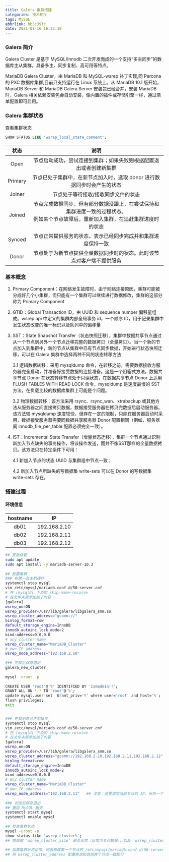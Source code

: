 ```yaml
---
title: Galera 集群搭建
categories: 技术相关
tags: MySQL
abbrlink: bb5c39fc
date: 2021-08-16 16:22:19
---
```

### Galera 简介
Galera Cluster 是基于 MySQL/Innodb 二次开发而成的一个支持“多主同步”的数据库主从集群。具备多主、同步复制、高可用等特点。

MariaDB Galera Cluster，由 MariaDB 和 MySQL-wsrep 补丁实现,同 Percona 的 PXC 数据库集群,目前只支持运行在 Linux 系统上。从 MariaDB 10.1 版开始，MariaDB Server 和 MariaDB Galera Server 安装包已经合并，安装 MariaDB 时，Galera 相关依赖安装包会自动安装，像内置的插件或存储引擎一样，通过简单配置即可启用。

### Galera 集群状态
查看集群状态
```sql
SHOW STATUS LIKE 'wsrep_local_state_comment';
```
<!--more-->

状态|说明
:-:|:---------:
Open | 节点启动成功，尝试连接到集群；如果失败则根据配置退出或者创建新集群
Primary | 节点已处于集群中，在新节点加入时，选取 donor 进行数据同步时会产生的状态
Joiner | 节点处于等待接收/接收同步文件的状态
Joined | 节点完成数据同步，但有部分数据没跟上，在尝试保持和集群进度一致的过程状态。<br>例如某个节点故障后，重新加入集群，在追赶集群进度时的状态
Synced | 节点正常提供服务的状态，表示已经同步完成并和集群进度保持一致
Donor | 节点处于为新节点提供全量数据同步时的状态。此时该节点对客户端不提供服务

### 基本概念
1. Primary Component：在网络发生故障时，由于网络连接原因，集群可能被分成好几个小集群，但只能有一个集群可以继续进行数据修改，集群的这部分称为 Primary Component
2. GTID：Global Transaction ID，由 UUID 和 sequence number 偏移量组成。wsrep api 中定义的集群内部全局事务 id，一个顺序 ID，用于记录集群中发生状态改变的唯一标识以及队列中的偏移量
3. SST：State Snapshot Transfer（状态快照迁移），集群中数据共享节点通过从一个节点到另外一个节点迁移完整的数据拷贝（全量拷贝）。当一个新的节点加入到集群中，新的节点从集群中已有节点同步数据，开始进行状态快照迁移，可以在 Galera 集群中选择两种不同的状态转移方法
    
    3.1 逻辑数据转移：采用 mysqldump 命令，在转移之前，需要数据接收方服务器完全启动，并准备好接受数据的连接准备。这是一个阻塞式方法，数据共享节点 Donor 在状态转移节点处于只读状态，在数据共享节点 Donor 上适用 FLUSH TABLES WITH READ LOCK 命令，mysqldump 是速度最慢的 SST 方法，在负载比较的数据库集群上可能是个问题。
    
    3.2 物理数据转移：该方法采用 rsync、rsync_wan、xtrabackup 或其他方法从服务器之间直接拷贝数据，数据接受服务器在拷贝完数据后启动服务器。该方法较 mysqldump 速度较快，但存在一定的限制，只能在服务器启动时采用，数据接受服务器需要同数据共享服务器 Donor 配置相同（例如，服务器间 innodb_file_per_table 配置必须完全一致）。
4. IST：Incremental State Transfer（增量状态迁移），集群一个节点通过识别新加入节点缺失的事务操作，将该操作发送，而并不像SST那样的全量数据拷贝。该方法只在特定条件下可用：
    
    4.1 新加入节点的状态 UUID 与集群组中节点一致；
    
    4.2 新加入节点所缺失的写数据集 write-sets 可以在 Donor 的写数据集 write-sets 存在。

### 搭建过程
#### 环境信息
hostname|IP
:-:|:-:
db01 | 192.168.2.10
db02 | 192.168.2.11
db03 | 192.168.2.12

```bash
## 安装依赖
sudo apt update
sudo apt install -y mariadb-server-10.3
 
## 配置集群
### 在第一台主机操作
systemctl stop mysql
vim /etc/mysql/mariadb.conf.d/50-server.cnf
# 在 [mysqld] 下添加 skip-name-resolve
# 在文件末尾添加如下内容
[galera]
wsrep_on=ON
wsrep_provider=/usr/lib/galera/libgalera_smm.so
wsrep_cluster_address="gcomm://"
binlog_format=row
default_storage_engine=InnoDB
innodb_autoinc_lock_mode=2
bind-address=0.0.0.0
# any cluster name
wsrep_cluster_name="MariaDB_Cluster"
# own IP address
wsrep_node_address="192.168.2.10"
 
### 完成后保存退出
galera_new_cluster
 
mysql -uroot -p
  
CREATE USER 'root'@'%' IDENTIFIED BY 'Iamadm1n!!';
GRANT ALL ON *.* TO 'root'@'%';
update mysql.user set  Grant_priv='Y' where user='root' and host='%';
flush privileges;
exit


### 在其他两台主机操作
systemctl stop mysql
vim /etc/mysql/mariadb.conf.d/50-server.cnf
# 在 [mysqld] 下添加 skip-name-resolve
# 在文件末尾添加如下内容
[galera]
wsrep_on=ON
wsrep_provider=/usr/lib/galera/libgalera_smm.so
wsrep_cluster_address="gcomm://192.168.2.10,192.168.2.11,192.168.2.12"
binlog_format=row
default_storage_engine=InnoDB
innodb_autoinc_lock_mode=2
bind-address=0.0.0.0
# any cluster name
wsrep_cluster_name="MariaDB_Cluster"
# own IP address
wsrep_node_address="192.168.2.11"   ## 注意：这里填写当前节点的 IP，另外一个节点填 192.168.2.12
 
### 完成后保存退出
## 重启 MySQL 服务
systemctl start mysql
systemctl enable mysql
 
## 检查集群状态
mysql -uroot -p
show status like 'wsrep_cluster%';
## 需观察 'wsrep_cluster_size' 是否正常（正常为节点数量），以及 'wsrep_cluster_status' 是否为 Primary
 
## 如果集群状态正常，则去修改第一个节点的 /etc/mysql/mariadb.conf.d/50-server.cnf 文件
## 将 wsrep_cluster_address 配置修改和其他两个节点一致即可
```
